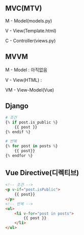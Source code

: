 ## MVC(MTV)

M - Model(models.py)

V - View(Template.html)

C - Controller(views.py)



## MVVM

M - Model : 아직없음

V - View(HTML) : 

VM - View-Model(Vue)



## Django

```python
# 조건
{% if post.is_public %}
	{{ post }}
{% endif %}

# 반복
{% for post in posts %}
	{{ post}}
{% endfor %}
```



## Vue Directive(디렉티브)

```html
<!-- 조건 -->
<p v-if="post.isPublic">
    {{ post}}
</p>
<!-- 반복 -->
<ul>
    <li v-for="post in posts">
    	{{ post }}
    </li>
</ul>
```

